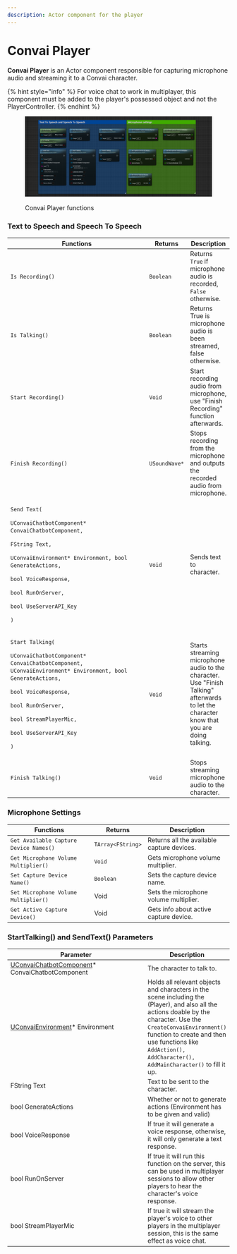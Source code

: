 ```yaml
---
description: Actor component for the player
---
```


# Convai Player

**Convai Player** is an Actor component responsible for capturing microphone audio and streaming it to a Convai character.&#x20;

{% hint style="info" %}
For voice chat to work in multiplayer, this component must be added to the player's possessed object and not the PlayerController.
{% endhint %}

<figure><img src="../../../.gitbook/assets/ConvaiPlayerComponentFunctions.png" alt=""><figcaption><p>Convai Player functions</p></figcaption></figure>

### Text to Speech and Speech To Speech

<table><thead><tr><th width="328.3333333333333">Functions</th><th>Returns</th><th>Description</th></tr></thead><tbody><tr><td><code>Is Recording()</code></td><td><code>Boolean</code></td><td>Returns <code>True</code> if microphone audio is recorded, <code>False</code> otherwise. </td></tr><tr><td><code>Is Talking()</code></td><td><code>Boolean</code></td><td>Returns True is microphone audio is been streamed, false otherwise. </td></tr><tr><td><code>Start Recording()</code></td><td><code>Void</code></td><td>Start recording audio from microphone, use "Finish Recording" function afterwards. </td></tr><tr><td><code>Finish Recording()</code></td><td><code>USoundWave*</code></td><td>Stops recording from the microphone and outputs the recorded audio from microphone. </td></tr><tr><td><p><code>Send Text(</code></p><p><code>UConvaiChatbotComponent* ConvaiChatbotComponent,</code> </p><p><code>FString Text,</code> </p><p><code>UConvaiEnvironment* Environment, bool GenerateActions,</code> </p><p><code>bool VoiceResponse,</code> </p><p><code>bool RunOnServer,</code> </p><p><code>bool UseServerAPI_Key</code></p><p><code>)</code></p></td><td><code>Void</code> </td><td>Sends text to character. </td></tr><tr><td><p><code>Start Talking(</code></p><p><code>UConvaiChatbotComponent* ConvaiChatbotComponent, UConvaiEnvironment* Environment, bool GenerateActions,</code> </p><p><code>bool VoiceResponse,</code> </p><p><code>bool RunOnServer,</code> </p><p><code>bool StreamPlayerMic,</code> </p><p><code>bool UseServerAPI_Key</code></p><p><code>)</code></p></td><td><code>Void</code></td><td>Starts streaming microphone audio to the character. Use "Finish Talking" afterwards to let the character know that you are doing talking. </td></tr><tr><td><code>Finish Talking()</code></td><td><code>Void</code></td><td>Stops streaming microphone audio to the character. </td></tr></tbody></table>

### Microphone Settings

| Functions                              | Returns            | Description                                |
| -------------------------------------- | ------------------ | ------------------------------------------ |
| `Get Available Capture Device Names()` | `TArray<FString>`  | Returns all the available capture devices. |
| `Get Microphone Volume Multiplier()`   | `Void`             | Gets microphone volume multiplier.         |
| `Set Capture Device Name()`            | `Boolean`          | Sets the capture device name.              |
| `Set Microphone Volume Multiplier()`   | Void               | Sets the microphone volume multiplier.     |
| `Get Active Capture Device()`          | Void               | Gets info about active capture device.     |

### StartTalking() and SendText() Parameters

<table><thead><tr><th width="378">Parameter</th><th>Description</th></tr></thead><tbody><tr><td><a href="broken-reference">UConvaiChatbotComponent</a>* ConvaiChatbotComponent</td><td>The character to talk to.</td></tr><tr><td><a href="broken-reference">UConvaiEnvironment</a>* Environment</td><td>Holds all relevant objects and characters in the scene including the (Player), and also all the actions doable by the character. Use the <code>CreateConvaiEnvironment()</code> function to create and then use functions like <code>AddAction(), AddCharacter(), AddMainCharacter()</code> to fill it up.</td></tr><tr><td>FString Text</td><td>Text to be sent to the character.</td></tr><tr><td>bool GenerateActions</td><td>Whether or not to generate actions (Environment has to be given and valid)</td></tr><tr><td>bool VoiceResponse</td><td>If true it will generate a voice response, otherwise, it will only generate a text response.</td></tr><tr><td>bool RunOnServer</td><td>If true it will run this function on the server, this can be used in multiplayer sessions to allow other players to hear the character's voice response.</td></tr><tr><td>bool StreamPlayerMic</td><td>If true it will stream the player's voice to other players in the multiplayer session, this is the same effect as voice chat.</td></tr></tbody></table>

